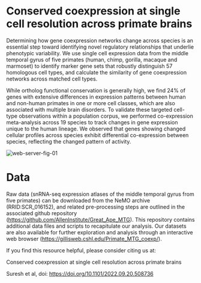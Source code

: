 # Conserved coexpression at single cell resolution across primate brains

Determining how gene coexpression networks change across species is an essential step toward identifying novel regulatory relationships that underlie phenotypic variability. We use single cell expression data from the middle temporal gyrus of five primates (human, chimp, gorilla, macaque and marmoset) to identify marker gene sets that robustly distinguish 57 homologous cell types, and calculate the similarity of gene coexpression networks across matched cell types.

While ortholog functional conservation is generally high, we find 24% of genes with extensive differences in expression patterns between human and non-human primates in one or more cell classes, which are also associated with multiple brain disorders. To validate these targeted cell-type observations within a population corpus, we performed co-expression meta-analysis across 19 species to track changes in gene expression unique to the human lineage. We observed that genes showing changed cellular profiles across species exhibit differential co-expression between species, reflecting the changed pattern of activity.

![web-server-fig-01](https://user-images.githubusercontent.com/46113011/190569276-f26f19cf-9d85-4757-b593-d57245ee53a6.png)

# Data
Raw data (snRNA-seq expression atlases of the middle temporal gyrus from five primates) can be downloaded from the NeMO archive (RRID:SCR_016152), and related pre-processing steps are outlined in the associated github repository (https://github.com/AllenInstitute/Great_Ape_MTG). This repository contains additional data files and scripts to recapitulate our analysis. Our datasets are also available for further exploration and analysis through an interactive web browser (https://gillisweb.cshl.edu/Primate_MTG_coexp/).

If you find this resource helpful, please consider citing us at:

Conserved coexpression at single cell resolution across primate brains

Suresh et al, doi: https://doi.org/10.1101/2022.09.20.508736
